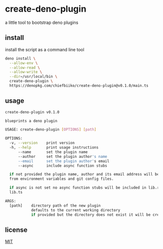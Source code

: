# create-deno-plugin

a little tool to bootstrap deno plugins

## install

install the script as a command line tool

``` sh
deno install \
  --allow-env \
  --allow-read \
  --allow-write \
  --dir=/usr/local/bin \
  create-deno-plugin \
  https://denopkg.com/chiefbiiko/create-deno-plugin@v0.1.0/main.ts
```

## usage

``` sh
create-deno-plugin v0.1.0

blueprints a deno plugin

USAGE: create-deno-plugin [OPTIONS] [path]

OPTIONS:
  -v, --version    print version
  -h, --help       print usage instructions
      --name       set the plugin name
      --author     set the plugin author's name
      --email      set the plugin author's email
      --async      include async function stubs

  if not provided the plugin name, author and its email address will be read
  from environment variables and git config files.

  if async is not set no async function stubs will be included in lib.rs and
  lib.ts

ARGS:
  [path]    directory path of the new plugin
            defaults to the current working directory
            if provided but the directory does not exist it will be created
```

## license

[MIT](./LICENSE)